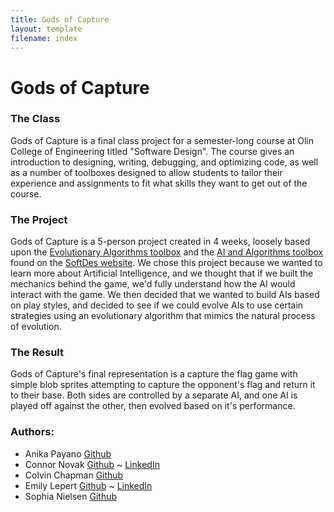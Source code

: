 ```yaml
---
title: Gods of Capture
layout: template
filename: index
---
```


# Gods of Capture
### The Class
Gods of Capture is a final class project for a semester-long course at Olin
College of Engineering titled "Software Design". The course gives an
introduction to designing, writing, debugging, and optimizing code, as well as
a number of toolboxes designed to allow students to tailor their experience and
assignments to fit what skills they want to get out of the course.
### The Project
Gods of Capture is a 5-person project created in 4 weeks, loosely based upon the
[Evolutionary Algorithms toolbox](https://sd17spring.github.io//toolboxes/evolutionary-algorithms/)
and the [AI and Algorithms toolbox](https://sd17spring.github.io//toolboxes/algorithms-and-ai/)
 found on the [SoftDes website](https://sd17spring.github.io//). We chose this
 project because we wanted to learn more about Artificial Intelligence, and we
 thought that if we built the mechanics behind the game, we'd fully understand
 how the AI would interact with the game. We then decided that we wanted to
 build AIs based on play styles, and decided to see if we could evolve AIs to
 use certain strategies using an evolutionary algorithm that mimics the natural
 process of evolution.
### The Result
Gods of Capture's final representation is a capture the flag game with simple
blob sprites attempting to capture the opponent's flag and return it to their
base. Both sides are controlled by a separate AI, and one AI is played off
against the other, then evolved based on it's performance.  
### Authors:
- Anika Payano [Github](https://github.com/anikapayano)
- Connor Novak [Github](https://github.com/ConnorNovak) ~ [LinkedIn](https://www.linkedin.com/in/connor-novak-b606a0116)
- Colvin Chapman [Github](https://github.com/Colvchap)
- Emily Lepert [Github](https://github.com/Elepert) ~ [LinkedIn](https://www.linkedin.com/in/emilylepert/)
- Sophia Nielsen [Github](https://github.com/snielsen221b)

